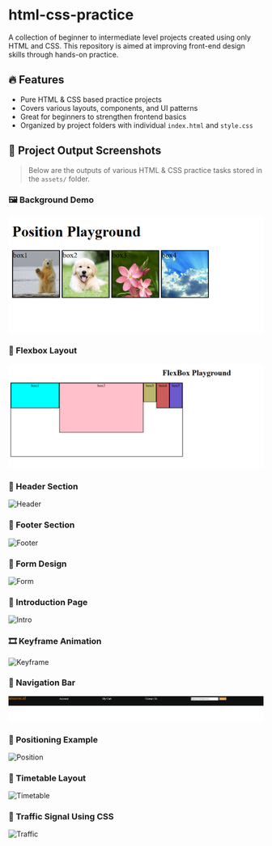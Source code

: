 # html-css-practice
A collection of beginner to intermediate level projects created using only HTML and CSS. This repository is aimed at improving front-end design skills through hands-on practice.

## 🔥 Features

- Pure HTML & CSS based practice projects
- Covers various layouts, components, and UI patterns
- Great for beginners to strengthen frontend basics
- Organized by project folders with individual `index.html` and `style.css`

## 📸 Project Output Screenshots

> Below are the outputs of various HTML & CSS practice tasks stored in the `assets/` folder.

### 🖼️ Background Demo
![Background](assets/background.png)

### 🧱 Flexbox Layout
![Flexbox](assets/Flexbox.png)

### 🧩 Header Section
![Header](assets/header.jpg)

### 📜 Footer Section
![Footer](assets/footer.jpg)

### 📝 Form Design
![Form](assets/forms.jpg)

### 👋 Introduction Page
![Intro](assets/intro.jpg)

### 🎞️ Keyframe Animation
![Keyframe](assets/keyframe.jpg)

### 🔗 Navigation Bar
![Navbar](assets/navbar.jpg)

### 🎯 Positioning Example
![Position](assets/position.jpg)

### 📅 Timetable Layout
![Timetable](assets/timtable.jpg)

### 🚦 Traffic Signal Using CSS
![Traffic](assets/traffic.jpg)


